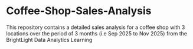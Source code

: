 # Coffee-Shop-Sales-Analysis
This repository contains a detailed sales analysis for a coffee shop  with 3 locations over the period of 3 months (i.e Sep 2025 to Nov 2025) from the BrightLight Data Analytics Learning

